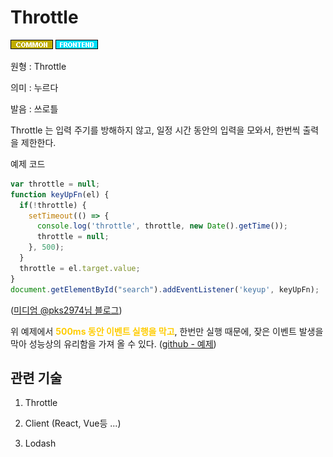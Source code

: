 # Throttle
![Common](../2TAT1C/Label_Common.png)
![Frontend](../2TAT1C/Label_Frontend.png)

원형 : Throttle

의미  : 누르다

발음 : 쓰로틀

Throttle 는 입력 주기를 방해하지 않고, 일정 시간 동안의 입력을 모와서, 한번씩 출력을 제한한다.

예제 코드
```js
var throttle = null;
function keyUpFn(el) {
  if(!throttle) {
    setTimeout(() => {
      console.log('throttle', throttle, new Date().getTime());
      throttle = null;
    }, 500);
  }
  throttle = el.target.value;
}
document.getElementById("search").addEventListener('keyup', keyUpFn);
```
([미디엄 @pks2974님 블로그](https://medium.com/@pks2974/throttle-%EC%99%80-debounce-%EA%B0%9C%EB%85%90-%EC%A0%95%EB%A6%AC%ED%95%98%EA%B8%B0-2335a9c426ff))

위 예제에서 <span style='color:#FFCC00; font-weight:bold;'>
500ms 동안 이벤트 실행을 막고</span>, 한번만 실행 때문에, 잦은 이벤트 발생을 막아 성능상의 유리함을 가져 올 수 있다.
([github - 예제](https://github.com/niksy/throttle-debounce))


## 관련 기술
1. Throttle

2. Client (React, Vue등 ...)

3. Lodash
